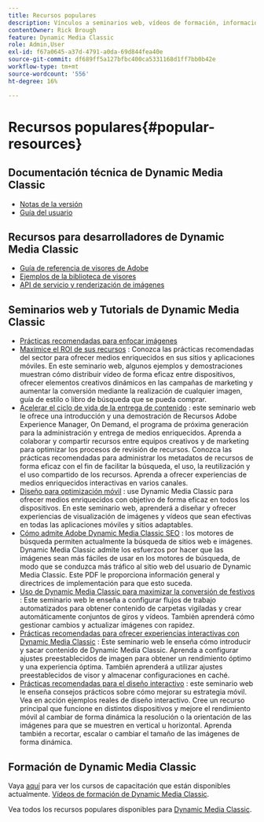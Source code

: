 ```yaml
---
title: Recursos populares
description: Vínculos a seminarios web, vídeos de formación, información sobre prácticas recomendadas y recursos para desarrolladores.
contentOwner: Rick Brough
feature: Dynamic Media Classic
role: Admin,User
exl-id: f67a0645-a37d-4791-a0da-69d844fea40e
source-git-commit: df689ff5a127bfbc400ca5331168d1ff7bb0b42e
workflow-type: tm+mt
source-wordcount: '556'
ht-degree: 16%

---
```


# Recursos populares{#popular-resources}

## Documentación técnica de Dynamic Media Classic

* [Notas de la versión](https://experienceleague.adobe.com/docs/dynamic-media-developer-resources/release-notes/s7rn2017.html)
* [Guía del usuario](introduction.md)

## Recursos para desarrolladores de Dynamic Media Classic

* [Guía de referencia de visores de Adobe](https://experienceleague.adobe.com/docs/dynamic-media-developer-resources.html)
* [Ejemplos de la biblioteca de visores](https://landing.adobe.com/en/na/dynamic-media/ctir-2755/live-demos.html)
* [API de servicio y renderización de imágenes](https://experienceleague.adobe.com/docs/dynamic-media-developer-resources.html)

## Seminarios web y Tutorials de Dynamic Media Classic

* [Prácticas recomendadas para enfocar imágenes](/help/assets/s7_sharpening_images.pdf)
* [Maximice el ROI de sus recursos](https://adobecustomersuccess.adobeconnect.com/p5ar3hfrrec/?launcher=false&amp;fcsContent=true&amp;pbMode=normal&amp;proto=true) : Conozca las prácticas recomendadas del sector para ofrecer medios enriquecidos en sus sitios y aplicaciones móviles. En este seminario web, algunos ejemplos y demostraciones muestran cómo distribuir vídeo de forma eficaz entre dispositivos, ofrecer elementos creativos dinámicos en las campañas de marketing y aumentar la conversión mediante la realización de cualquier imagen, guía de estilo o libro de búsqueda que se pueda comprar.
* [Acelerar el ciclo de vida de la entrega de contenido](https://adobecustomersuccess.adobeconnect.com/p88ducm9pqv/) : este seminario web le ofrece una introducción y una demostración de Recursos Adobe Experience Manager, On Demand, el programa de próxima generación para la administración y entrega de medios enriquecidos. Aprenda a colaborar y compartir recursos entre equipos creativos y de marketing para optimizar los procesos de revisión de recursos. Conozca las prácticas recomendadas para administrar los metadatos de recursos de forma eficaz con el fin de facilitar la búsqueda, el uso, la reutilización y el uso compartido de los recursos. Aprenda a ofrecer experiencias de medios enriquecidos interactivas en varios canales.
* [Diseño para optimización móvil](https://adobecustomersuccess.adobeconnect.com/p6oqd3wydif/?launcher=false&amp;fcsContent=true&amp;pbMode=normal&amp;proto=true) : use Dynamic Media Classic para ofrecer medios enriquecidos con objetivo de forma eficaz en todos los dispositivos. En este seminario web, aprenderá a diseñar y ofrecer experiencias de visualización de imágenes y vídeos que sean efectivas en todas las aplicaciones móviles y sitios adaptables.
* [Cómo admite Adobe Dynamic Media Classic SEO](/help/assets/s7_seo.pdf) : los motores de búsqueda permiten actualmente la búsqueda de sitios web e imágenes. Dynamic Media Classic admite los esfuerzos por hacer que las imágenes sean más fáciles de usar en los motores de búsqueda, de modo que se conduzca más tráfico al sitio web del usuario de Dynamic Media Classic. Este PDF le proporciona información general y directrices de implementación para que esto suceda.
* [Uso de Dynamic Media Classic para maximizar la conversión de festivos](https://adobecustomersuccess.adobeconnect.com/p32n1yr85c9/?proto=true) : Este seminario web le enseña a configurar flujos de trabajo automatizados para obtener contenido de carpetas vigiladas y crear automáticamente conjuntos de giros y vídeos. También aprenderá cómo gestionar cambios y actualizar imágenes con rapidez.
* [Prácticas recomendadas para ofrecer experiencias interactivas con Dynamic Media Classic](https://seminars.adobeconnect.com/p7wb8ej3u6d/) : Este seminario web le enseña cómo introducir y sacar contenido de Dynamic Media Classic. Aprenda a configurar ajustes preestablecidos de imagen para obtener un rendimiento óptimo y una experiencia óptima. También aprenderá a utilizar ajustes preestablecidos de visor y almacenar configuraciones en caché.
* [Prácticas recomendadas para el diseño interactivo](https://offers.adobe.com/en/na/marketing/landings/_40458_responsive_design_live_on_demand_webinar.html) : este seminario web le enseña consejos prácticos sobre cómo mejorar su estrategia móvil. Vea en acción ejemplos reales de diseño interactivo. Cree un recurso principal que funcione en distintos dispositivos y mejore el rendimiento móvil al cambiar de forma dinámica la resolución o la orientación de las imágenes para que se muestren en vertical u horizontal. Aprenda también a recortar, escalar o cambiar el tamaño de las imágenes de forma dinámica.

## Formación de Dynamic Media Classic

Vaya [aquí](https://training.adobe.com/training/courses.html#product=adobe-scene7) para ver los cursos de capacitación que están disponibles actualmente.
[Vídeos de formación de Dynamic Media Classic](https://experienceleague.adobe.com/docs/dynamic-media-classic/using/intro/training-videos.html#intro).

Vea todos los recursos populares disponibles para [Dynamic Media Classic](home.md).
